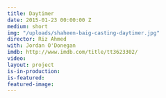 ```yaml
---
title: Daytimer
date: 2015-01-23 00:00:00 Z
medium: short
img: "/uploads/shaheen-baig-casting-daytimer.jpg"
director: Riz Ahmed
with: Jordan O'Donegan
imdb: http://www.imdb.com/title/tt3623302/
video: 
layout: project
is-in-production: 
is-featured: 
featured-image: 
---
```


